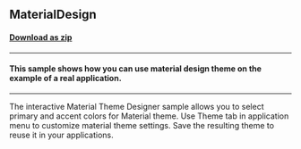 ## MaterialDesign
#### [Download as zip](https://grapecity.github.io/DownGit/#/home?url=https://github.com/GrapeCity/ComponentOne-WinForms-Samples/tree/master/NetFramework\Themes\CS\MaterialDesign)
____
#### This sample shows how you can use material design theme on the example of a real application.
____
The interactive Material Theme Designer sample allows you to select primary and accent colors for Material theme.
Use Theme tab in application menu to customize material theme settings.
Save the resulting theme to reuse it in your applications.
